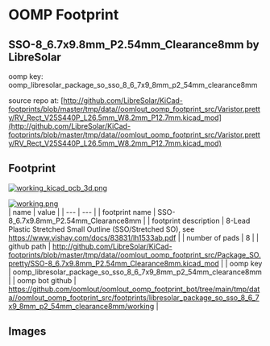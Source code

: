 # OOMP Footprint  
## SSO-8_6.7x9.8mm_P2.54mm_Clearance8mm  by LibreSolar  
  
oomp key: oomp_libresolar_package_so_sso_8_6_7x9_8mm_p2_54mm_clearance8mm  
  
source repo at: [http://github.com/LibreSolar/KiCad-footprints/blob/master/tmp/data//oomlout_oomp_footprint_src/Varistor.pretty/RV_Rect_V25S440P_L26.5mm_W8.2mm_P12.7mm.kicad_mod](http://github.com/LibreSolar/KiCad-footprints/blob/master/tmp/data//oomlout_oomp_footprint_src/Varistor.pretty/RV_Rect_V25S440P_L26.5mm_W8.2mm_P12.7mm.kicad_mod)  
## Footprint  
  
[![working_kicad_pcb_3d.png](working_kicad_pcb_3d_600.png)](working_kicad_pcb_3d.png)  
  
[![working.png](working_600.png)](working.png)  
| name | value | 
| --- | --- | 
| footprint name | SSO-8_6.7x9.8mm_P2.54mm_Clearance8mm | 
| footprint description | 8-Lead Plastic Stretched Small Outline (SSO/Stretched SO), see https://www.vishay.com/docs/83831/lh1533ab.pdf | 
| number of pads | 8 | 
| github path | http://github.com/LibreSolar/KiCad-footprints/blob/master/tmp/data//oomlout_oomp_footprint_src/Package_SO.pretty/SSO-8_6.7x9.8mm_P2.54mm_Clearance8mm.kicad_mod | 
| oomp key | oomp_libresolar_package_so_sso_8_6_7x9_8mm_p2_54mm_clearance8mm | 
| oomp bot github | https://github.com/oomlout/oomlout_oomp_footprint_bot/tree/main/tmp/data//oomlout_oomp_footprint_src/footprints/libresolar_package_so_sso_8_6_7x9_8mm_p2_54mm_clearance8mm/working | 
## Images  
